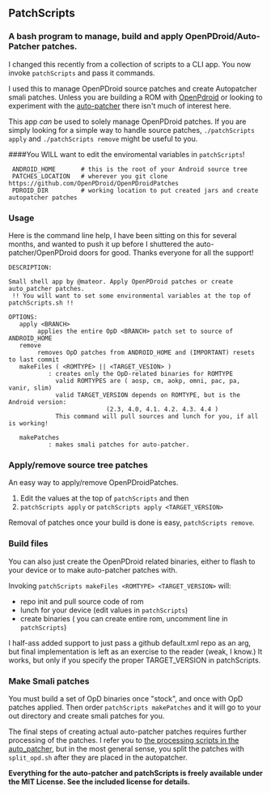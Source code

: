 ## PatchScripts
### A bash program to manage, build and apply OpenPDroid/Auto-Patcher patches.

I changed this recently from a collection of scripts to a CLI app. You now invoke ```patchScripts``` and pass it commands. 


I used this to manage OpenPDroid source patches and create Autopatcher smali patches. Unless you are building a ROM with [OpenPdroid](https://github.com/OpenPDroid) or looking to experiment with the [auto-patcher](https://github.com/mateor/auto-patcher) there isn't much of interest here. 

This app _can_ be used to solely manage OpenPDroid patches. If you are simply looking for a simple way to handle source patches, ```./patchScripts apply``` and ```./patchScripts remove``` might be useful to you.

####You WILL want to edit the enviromental variables in ```patchScripts```!

     ANDROID_HOME       # this is the root of your Android source tree
     PATCHES_LOCATION   # wherever you git clone https://github.com/OpenPDroid/OpenPDroidPatches
     PDROID_DIR         # working location to put created jars and create autopatcher patches

### Usage
Here is the command line help, I have been sitting on this for several months, and wanted to push it up before I shuttered the auto-patcher/OpenPDroid doors for good. Thanks everyone for all the support!

    DESCRIPTION:
    
    Small shell app by @mateor. Apply OpenPDroid patches or create auto_patcher patches.
     !! You will want to set some environmental variables at the top of patchScripts.sh !!

    OPTIONS:
       apply <BRANCH>
            applies the entire OpD <BRANCH> patch set to source of ANDROID_HOME
       remove
            removes OpD patches from ANDROID_HOME and (IMPORTANT) resets to last commit
       makeFiles ( <ROMTYPE> || <TARGET_VESION> )
               : creates only the OpD-related binaries for ROMTYPE
                 valid ROMTYPES are ( aosp, cm, aokp, omni, pac, pa, vanir, slim)
                 valid TARGET_VERSION depends on ROMTYPE, but is the Android version:
                               (2.3, 4.0, 4.1. 4.2. 4.3. 4.4 )
                 This command will pull sources and lunch for you, if all is working!
    
       makePatches
               : makes smali patches for auto-patcher.

### Apply/remove source tree patches
An easy way to apply/remove OpenPDroidPatches.

1) Edit the values at the top of ```patchScripts``` and then  
2) ```patchScripts apply``` or ```patchScripts apply <TARGET_VERSION>```

Removal of patches once your build is done is easy, ```patchScripts remove```.
  

### Build files

You can also just create the OpenPDroid related binaries, either to flash to your device or to make auto-patcher patches with. 

Invoking ```patchScripts makeFiles <ROMTYPE> <TARGET_VERSION>``` will:

   * repo init and pull source code of rom
   * lunch for your device (edit values in ```patchScripts```)
   * create binaries ( you can create entire rom, uncomment line in ```patchScripts```)

I half-ass added support to just pass a github default.xml repo as an arg, but final implementation is left as an exercise to the reader (weak, I know.) It works, but only if you specify the proper TARGET_VERSION in patchScripts.

### Make Smali patches

You must build a set of OpD binaries once "stock", and once with OpD patches applied. Then order ```patchScripts makePatches``` and it will go to your out directory and create smali patches for you.


The final steps of creating actual auto-patcher patches requires further processing of the patches. I refer you to [the processing scripts in the auto_patcher](https://github.com/mateor/auto-patcher/tree/master/ap_scripts), but in the most general sense, you split the patches with ``split_opd.sh`` after they are placed in the autopatcher.

**Everything for the auto-patcher and patchScripts is freely available under the MIT License. See the included license for details.**